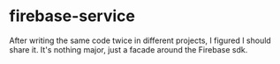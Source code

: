 # firebase-service

After writing the same code twice in different projects, I figured I should
 share it. It's nothing major, just a facade around the Firebase sdk.

